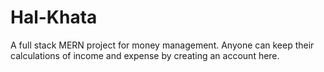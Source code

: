 # Hal-Khata
A full stack MERN project for money management. Anyone can keep their calculations of income and expense by creating an account here.
